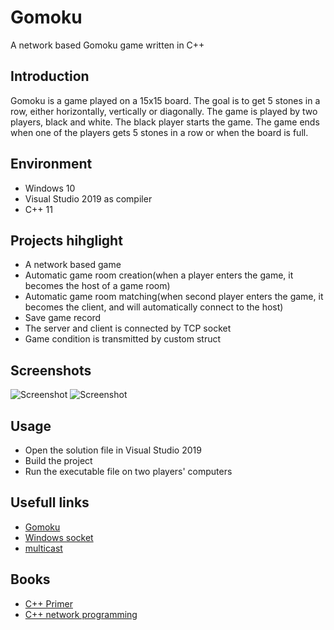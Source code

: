 # Gomoku
A network based Gomoku game written in C++

## Introduction

Gomoku is a game played on a 15x15 board. The goal is to get 5 stones in a row, either horizontally, vertically or diagonally. The game is played by two players, black and white. The black player starts the game. The game ends when one of the players gets 5 stones in a row or when the board is full.

## Environment
- Windows 10
- Visual Studio 2019 as compiler
- C++ 11

## Projects hihglight
- A network based game
- Automatic game room creation(when a player enters the game, it becomes the host of a game room)
- Automatic game room matching(when second player enters the game, it becomes the client, and will automatically connect to the host)
- Save game record
- The server and client is connected by TCP socket
- Game condition is transmitted by custom struct

## Screenshots
![Screenshot]()
![Screenshot]()


## Usage
- Open the solution file in Visual Studio 2019
- Build the project
- Run the executable file on two players' computers

## Usefull links
- [Gomoku](https://en.wikipedia.org/wiki/Gomoku)
- [Windows socket](https://docs.microsoft.com/en-us/windows/win32/winsock/complete-client-code)
- [multicast](https://en.wikipedia.org/wiki/IP_multicast)

## Books
- [C++ Primer](https://www.amazon.com/Primer-5th-Stanley-B-Lippman/dp/0321714113)
- [C++ network programming](https://www.amazon.com/Network-Programming-Mastering-Complexity-Patterns/dp/0201604647)
